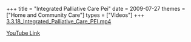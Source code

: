 +++
title = "Integrated Palliative Care Pei"
date = 2009-07-27
themes = ["Home and Community Care"]
types = ["Videos"]
+++
[3.3.18_Integrated_Palliative_Care_PEI.mp4](/files/3.3.18_Integrated_Palliative_Care_PEI.mp4)

[YouTube Link](https://www.youtube.com/watch?v=O3gO_qYXuQk)
